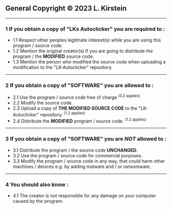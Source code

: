 ## General Copyright © 2023 L. Kirstein
***
### 1 If you obtain a copy of "LKs Autoclicker" you are required to :
* 1.1 Respect other peoples legitmate interest(s) while you are using this program / source code.
* 1.2 Mention the original creator(s) if you are going to distribute the program / the **MODIFIED** source code.
* 1.3 Mention the person who modified the source code when uploading a modification to the "LK-Autoclicker" repository.

***
### 2 If you obtain a copy of "SOFTWARE" you are allowed to :

* 2.1 Use the program / source code free of charge <sup>(3.2 applies)</sup>
* 2.2 Modify the source code.
* 2.3 Upload a copy of  **THE MODIFIED SOURCE CODE** to the "LK-Autoclicker" repository. <sup>(1.2 applies)</sup>
* 2.4 Distribute the **MODIFIED** program / source code. <sup>(1.2 applies)</sup>
***
### 3 If you obtain a copy of "SOFTWARE" you are **_NOT_** allowed to :

* 3.1 Distribute the program / the source code **UNCHANGED**.
* 3.2 Use the program / source code for commercial purposes.
* 3.3 Modify the program / source code in any way, that could harm other machines / deivces e.g. by 
adding malware and / or ransomware. 
***
### 4 You should also know :

* 4.1 The creator is not responsible for any damage on your computer caused by the program.
